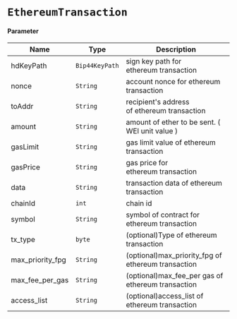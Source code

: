 # `EthereumTransaction`

#### Parameter

| Name             | Type             | Description                                         |
| ---------------- | ---------------- | --------------------------------------------------- |
| hdKeyPath        | `Bip44KeyPath` | sign key path for ethereum transaction             |
| nonce            | `String`       | account nonce for ethereum transaction              |
| toAddr           | `String`       | recipient's address of ethereum transaction        |
| amount           | `String`       | amount of ether to be sent. ( WEI unit value )      |
| gasLimit         | `String`       | gas limit value of ethereum transaction           |
| gasPrice         | `String`       | gas price for ethereum transaction                 |
| data             | `String`       | transaction data of ethereum transaction            |
| chainId          | `int`          | chain id                                            |
| symbol           | `String`       | symbol of contract for ethereum transaction        |
| tx_type          | `byte`         | (optional)Type of ethereum transaction              |
| max_priority_fpg | `String`       | (optional)max_priority_fpg of ethereum transaction |
| max_fee_per_gas  | `String`       | (optional)max_fee_per gas of ethereum transaction   |
| access_list      | `String`       | (optional)access_list of ethereum transaction       |
